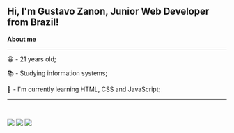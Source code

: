 ## Hi, I'm Gustavo Zanon, Junior Web Developer from Brazil!

**About me**
<br>
<hr noshade>

<p>😀 - 21 years old;</p>
<p>📚 - Studying information systems;</p>
<p>🌱 - I'm currently learning HTML, CSS and JavaScript;</p>

<hr noshade>
<br>


  <a href="https://instagram.com/gf_znn" target="_blank"><img src="https://img.shields.io/badge/-Instagram-%23E4405F?style=for-the-badge&logo=instagram&logoColor=white" target="_blank"></a>
  <a href = "mailto:gustavofelipezanon@gmail.com"><img src="https://img.shields.io/badge/-Gmail-%23333?style=for-the-badge&logo=gmail&logoColor=white" target="_blank"></a>
  <a href="https://www.linkedin.com/in/gustavo-zanon-4a82a7201/" target="_blank"><img src="https://img.shields.io/badge/-LinkedIn-%230077B5?style=for-the-badge&logo=linkedin&logoColor=white" target="_blank"></a> 
  
